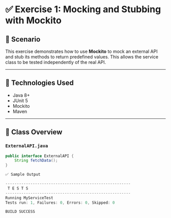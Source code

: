 # ✅ Exercise 1: Mocking and Stubbing with Mockito

## 📘 Scenario

This exercise demonstrates how to use **Mockito** to mock an external API and stub its methods to return predefined values. This allows the service class to be tested independently of the real API.

---

## 🔧 Technologies Used

- Java 8+
- JUnit 5
- Mockito
- Maven

---

## 🧾 Class Overview

### `ExternalAPI.java`

```java
public interface ExternalAPI {
    String fetchData();
}

✅ Sample Output

-------------------------------------------------------
 T E S T S
-------------------------------------------------------
Running MyServiceTest
Tests run: 1, Failures: 0, Errors: 0, Skipped: 0

BUILD SUCCESS
